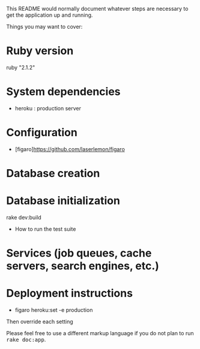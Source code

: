 
This README would normally document whatever steps are necessary to get the
application up and running.

Things you may want to cover:

# Ruby version

ruby "2.1.2"

# System dependencies

* heroku : production server

# Configuration

* [figaro]https://github.com/laserlemon/figaro

# Database creation

# Database initialization

rake dev:build

* How to run the test suite

# Services (job queues, cache servers, search engines, etc.)

# Deployment instructions

*  figaro heroku:set -e production

Then override each setting


Please feel free to use a different markup language if you do not plan to run
<tt>rake doc:app</tt>.
